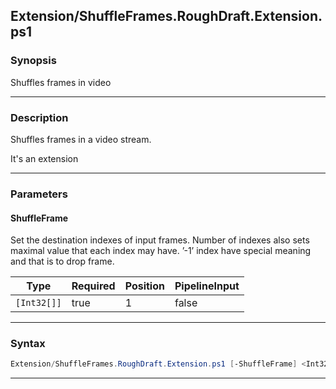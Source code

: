 
Extension/ShuffleFrames.RoughDraft.Extension.ps1
------------------------------------------------
### Synopsis
Shuffles frames in video

---
### Description

Shuffles frames in a video stream.

It's an extension

---
### Parameters
#### **ShuffleFrame**

Set the destination indexes of input frames. 
Number of indexes also sets maximal value that each index may have.
’-1’ index have special meaning and that is to drop frame.






|Type       |Required|Position|PipelineInput|
|-----------|--------|--------|-------------|
|`[Int32[]]`|true    |1       |false        |



---
### Syntax
```PowerShell
Extension/ShuffleFrames.RoughDraft.Extension.ps1 [-ShuffleFrame] <Int32[]> [<CommonParameters>]
```
---




